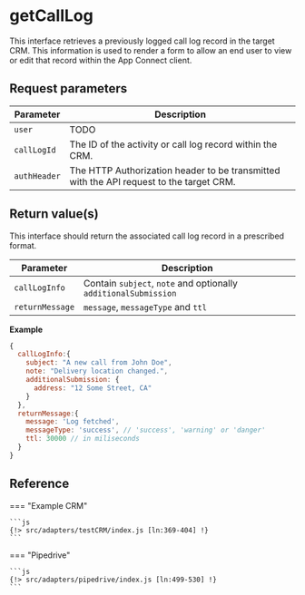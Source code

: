 # getCallLog

This interface retrieves a previously logged call log record in the target CRM. This information is used to render a form to allow an end user to view or edit that record within the App Connect client.

## Request parameters

| Parameter    | Description                                                                             |
|--------------|-----------------------------------------------------------------------------------------|
| `user`       | TODO                                                                                    |
| `callLogId`  | The ID of the activity or call log record within the CRM.                               |
| `authHeader` | The HTTP Authorization header to be transmitted with the API request to the target CRM. |


## Return value(s)

This interface should return the associated call log record in a prescribed format. 

| Parameter              | Description                                         |
|------------------------|-----------------------------------------------------|
| `callLogInfo`              | Contain `subject`, `note` and optionally `additionalSubmission` |
| `returnMessage`|       `message`, `messageType` and `ttl`|

**Example**

```js
{
  callLogInfo:{
    subject: "A new call from John Doe",
    note: "Delivery location changed.",
    additionalSubmission: {
      address: "12 Some Street, CA"
    }
  },
  returnMessage:{
    message: 'Log fetched',
    messageType: 'success', // 'success', 'warning' or 'danger'
    ttl: 30000 // in miliseconds
  }
}
```

## Reference

=== "Example CRM"

    ```js
    {!> src/adapters/testCRM/index.js [ln:369-404] !}
	```
	
=== "Pipedrive"

	```js
    {!> src/adapters/pipedrive/index.js [ln:499-530] !}
	```

